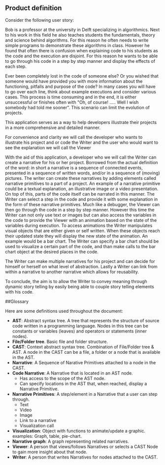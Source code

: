 ## Product definition

Consider the following user story:

Bob is a professor at the university in Delft specializing in algorithmics. Next to his work in this field he also teaches students the fundamentals, theory and science behind algorithms. For this reason he often needs to write simple programs to demonstrate these algorithms in class. However he found that often there is confusion when explaining code to his students as the code and the execution are disjoint. For this reason he wants to be able to go through his code in a step by step manner and display the effects of each step.

Ever been completely lost in the code of someone else? Or you wished that someone would have provided you with more information about the functioning, pitfalls and purpose of the code? In many cases you will have to go over each line, think about example executions and consider various cases. This process is time consuming and in the end, it is either unsuccessful or finishes often with "Oh, of course! ..... Well I wish somebody had told me sooner". This scenario can limit the evolution of projects.

This application serves as a way to help developers illustrate their projects in a more comprehensive and detailed manner. 

For convenience and clarity we will call the developer who wants to illustrate his project and or code the Writer and the user who would want to see the explanation we will call the Viewer

With the aid of this application, a developer who we will call the Writer can create a narrative for his or her project.
Borrowed from the actual definition of the word: in short a narrative is a sequence of connected events, presented in a sequence of written words, and/or in a sequence of (moving) pictures. The writer can create these narratives by adding elements called narrative primitives to a part of a project. An example of a narrative primitive could be a textual explanation, an illustrative image or a video presentation. On top of this, parts of the code itself can be narrated in this manner. The Writer can select a step in the code and provide it with some explanation in the form of these narrative primitives. Much like a debugger, the Viewer can then go through the code in a step by step manner. However this time the Writer can not only use text or images but can also access the variables in the code to provide the Viewer with an animation based on the state of the variables during execution. To access animations the Writer manipulates visual objects that are either given or self written. When these objects reach their updated state they will display the new state of the animation. An example would be a bar chart. The Writer can specify a bar chart should be used to visualize a certain part of the code, and than make calls to the bar chart object at the desired places in the code.

The Writer can make multiple narratives for his project and can decide for himself or herself on what level of abstraction. Lastly a Writer can link from within a narrative to another narrative which allows for reusability.

To conclude, the aim is to allow the Writer to convey meaning through dynamic story telling by easily being able to couple story telling elements with his code.

##Glossary

Here are some definitions used throughout the document:
* **AST**: Abstract syntax tree. A tree that represents the structure of source code written in a programming language. Nodes in this tree can be constants or variables (leaves) and operators or statements (inner nodes).
* **File/Folder tree**. Basic file and folder structure.
* **CAST**: Context abstract syntax tree. Combination of File/Folder tree & AST. A node in the CAST can be a file, a folder or a node that is available in the AST.
* **Narrative**: A Sequence of Narative Primitives attached to a node in the CAST.
* **Code Narrative**: A Narrative that is located in an AST node. 
  * Has access to the scope of the AST node.
  * Can specify locations in the AST that, when reached, display a Narrative Primitive.
* **Narrative Primitives**: A step/element in a Narrative that a user can step through. 
  * Text
  * Video 
  * Image
  * Link to a narrative
  * Visualization call
* **Visualization**: Object with functions to animate/update a graphic. examples: Graph, table, pie-chart.
* **Narrative graph**: A graph representing related narratives. 
* **Viewer**: A person that views/follows Narratives or selects a CAST Node to gain more insight about that node.
* **Writer**: A person that writes Narratives for nodes attached to the CAST.

